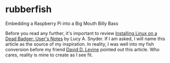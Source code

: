 rubberfish
==========

Embedding a Raspberry Pi into a Big Mouth Billy Bass

Before you read any further, it's important to review [Installing Linux on a Dead Badger: User's Notes](http://www.strangehorizons.com/2004/20040405/badger.shtml) by Lucy A. Snyder. If I am asked, I will name this article as the source of my inspiration. In reality, I was well into my fish conversion before my friend [David D. Levine](http://www.daviddlevine.com/) pointed out this article. Who cares, reality is mine to create as I see fit.
